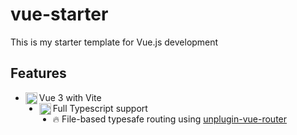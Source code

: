 # vue-starter

This is my starter template for Vue.js development

## Features
- <img src="https://cdn.simpleicons.org/vuedotjs/000/fff" alt="Vue" align=left width=19 height=19> Vue 3 with Vite
- <img src="https://cdn.simpleicons.org/typescript/000/fff" alt="Typescript" align=left width=19 height=19> Full Typescript support
- 🔥 File-based typesafe routing using [unplugin-vue-router](https://github.com/posva/unplugin-vue-router)
